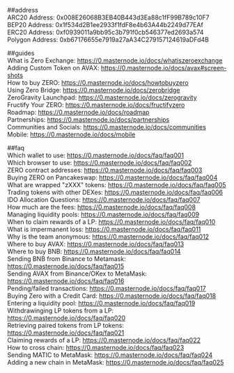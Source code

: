##address  
ARC20 Address:    0x008E26068B3EB40B443d3Ea88c1fF99B789c10F7  
BEP20 Address:    0x1f534d2B1ee2933f1fdF8e4b63A44b2249d77EAf  
ERC20 Address:    0xf0939011a9bb95c3b791f0cb546377ed2693a574  
Polygon Address:  0xb67176655e7919a27aA34C279157124619aDFd4B

##guides  
What is Zero Exchange:  https://0.masternode.io/docs/whatiszeroexchange  
Adding Custom Token on AVAX: https://0.masternode.io/docs/avax#screen-shots  
How to buy ZERO: https://0.masternode.io/docs/howtobuyzero  
Using Zero Bridge: https://0.masternode.io/docs/zerobridge  
ZeroGravity Launchpad: https://0.masternode.io/docs/zerogravity  
Fructify Your ZERO: https://0.masternode.io/docs/fructifyzero  
Roadmap: https://0.masternode.io/docs/roadmap  
Partnerships: https://0.masternode.io/docs/partnerships  
Communities and Socials: https://0.masternode.io/docs/communities  
Mobile: https://0.masternode.io/docs/mobile  

##faq  
Which wallet to use: https://0.masternode.io/docs/faq/faq001  
Which browser to use: https://0.masternode.io/docs/faq/faq002  
ZERO contract addresses: https://0.masternode.io/docs/faq/faq003  
Buying ZERO on Pancakeswap: https://0.masternode.io/docs/faq/faq004  
What are wrapped "zXXX" tokens: https://0.masternode.io/docs/faq/faq005  
Trading tokens with other DEXes: https://0.masternode.io/docs/faq/faq006  
IDO Allocation Questions: https://0.masternode.io/docs/faq/faq007  
How much are the fees: https://0.masternode.io/docs/faq/faq008  
Managing liquidity pools: https://0.masternode.io/docs/faq/faq009  
When to claim rewards of a LP: https://0.masternode.io/docs/faq/faq010  
What is impermanent loss: https://0.masternode.io/docs/faq/faq011  
Why is the team anonymous: https://0.masternode.io/docs/faq/faq012  
Where to buy AVAX: https://0.masternode.io/docs/faq/faq013  
Where to buy BNB: https://0.masternode.io/docs/faq/faq014  
Sending BNB from Binance to Metamask: https://0.masternode.io/docs/faq/faq015  
Sending AVAX from Binance/OKex to MetaMask: https://0.masternode.io/docs/faq/faq016  
Pending/failed transactions: https://0.masternode.io/docs/faq/faq017  
Buying Zero with a Credit Card: https://0.masternode.io/docs/faq/faq018  
Entering a liquidity pool: https://0.masternode.io/docs/faq/faq019  
Withdrawinging LP tokens from a LP: https://0.masternode.io/docs/faq/faq020  
Retrieving paired tokens from LP tokens: https://0.masternode.io/docs/faq/faq021  
Claiming rewards of a LP: https://0.masternode.io/docs/faq/faq022  
How to cross chain: https://0.masternode.io/docs/faq/faq023  
Sending MATIC to MetaMask: https://0.masternode.io/docs/faq/faq024  
Adding a new chain in MetaMask: https://0.masternode.io/docs/faq/faq025 
